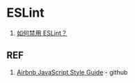 # ESLint

1. [如何禁用 ESLint？](./eslint_disable.md)

## REF

1. [Airbnb JavaScript Style Guide](https://github.com/airbnb/javascript) - github